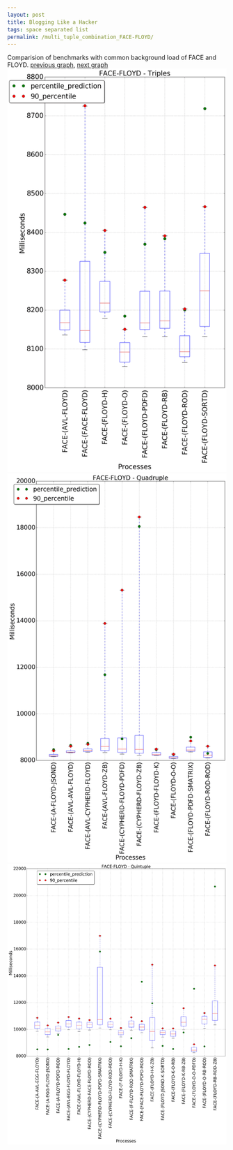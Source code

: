 ```yaml
---
layout: post
title: Blogging Like a Hacker
tags: space separated list
permalink: /multi_tuple_combination_FACE-FLOYD/
---
```


Comparision of benchmarks with common background load of FACE and FLOYD.
[previous graph](./multi_tuple_combination_FACE-FACE/), [next graph](./multi_tuple_combination_FACE-F/)
<img src="./images/triple/FACE/FACE-FLOYD_box.png" alt="graph figure"><img src="./images/quadruple/FACE/FACE-FLOYD_box.png" alt="graph figure"><img src="./images/quintuple/FACE/FACE-FLOYD_box.png" alt="graph figure">